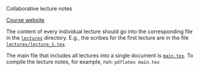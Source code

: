 Collaborative lecture notes

[Course website](https://courses.app.ist.ac.at/index.php?id=133)

The content of every individual lecture should go into the corresponding file in
the [``lectures``](lectures) directory. E.g., the scribes for the first lecture
are in the file [``lectures/lecture_1.tex``](lectures/lecture_1.tex).

The main file that includes all lectures into a single document is
[``main.tex``](main.tex). To compile the lecture notes, for example, run:
```pdflatex main.tex```
